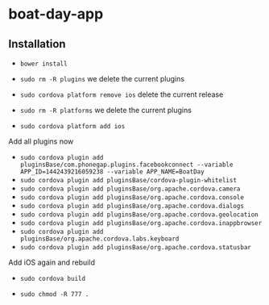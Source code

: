 # boat-day-app

## Installation

* `bower install`
* `sudo rm -R plugins` we delete the current plugins
* `sudo cordova platform remove ios` delete the current release
* `sudo rm -R platforms` we delete the current plugins

* `sudo cordova platform add ios`

Add all plugins now
* `sudo cordova plugin add pluginsBase/com.phonegap.plugins.facebookconnect --variable APP_ID=1442439216059238 --variable APP_NAME=BoatDay`
* `sudo cordova plugin add pluginsBase/cordova-plugin-whitelist`
* `sudo cordova plugin add pluginsBase/org.apache.cordova.camera`
* `sudo cordova plugin add pluginsBase/org.apache.cordova.console`
* `sudo cordova plugin add pluginsBase/org.apache.cordova.dialogs`
* `sudo cordova plugin add pluginsBase/org.apache.cordova.geolocation`
* `sudo cordova plugin add pluginsBase/org.apache.cordova.inappbrowser`
* `sudo cordova plugin add pluginsBase/org.apache.cordova.labs.keyboard`
* `sudo cordova plugin add pluginsBase/org.apache.cordova.statusbar`

Add iOS again and rebuild
* `sudo cordova build`

* `sudo chmod -R 777 .`